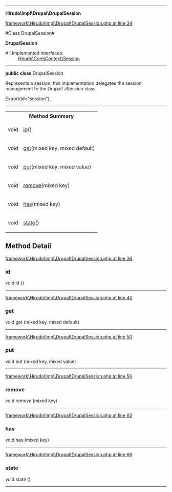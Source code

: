 

- - -

**Hirudo\Impl\Drupal\DrupalSession**


<a href="https://github.com/JeyDotC/Hirudo/blob/make-composer-compatible/framework/Hirudo/Impl/Drupal/DrupalSession.php#L34" target='_blank'>framework\Hirudo\Impl\Drupal\DrupalSession.php at line 34</a>

#Class DrupalSession#

**DrupalSession**


<dl>
<dt>All Implemented Interfaces:</dt>
<dd><a href="https://github.com/JeyDotC/Hirudo-docs/blob/master/Hirudo/Core/Context/Session.md">Hirudo\Core\Context\Session</a> </dd>
</dl>



- - -

<p><strong>public  class</strong> <span>DrupalSession</span></p>

<div class="comment" id="overview_description"><p>Represents a session, this implementation delegates the session management to
the Drupal! JSession class.</p></div>

<dl>
<dt>Export(id="session").</dt>
</dl>


<hr />

<table id="summary_method">
<tr><th colspan="2">Method Summary</th></tr>
<tr>
<td><span class='k'></span> <span class='nx'>void</span></td>
<td class="description"><p class="name"><a href="#id">id</a>()</p></td>
</tr>
<tr>
<td><span class='k'></span> <span class='nx'>void</span></td>
<td class="description"><p class="name"><a href="#get">get</a>(mixed key, mixed default)</p></td>
</tr>
<tr>
<td><span class='k'></span> <span class='nx'>void</span></td>
<td class="description"><p class="name"><a href="#put">put</a>(mixed key, mixed value)</p></td>
</tr>
<tr>
<td><span class='k'></span> <span class='nx'>void</span></td>
<td class="description"><p class="name"><a href="#remove">remove</a>(mixed key)</p></td>
</tr>
<tr>
<td><span class='k'></span> <span class='nx'>void</span></td>
<td class="description"><p class="name"><a href="#has">has</a>(mixed key)</p></td>
</tr>
<tr>
<td><span class='k'></span> <span class='nx'>void</span></td>
<td class="description"><p class="name"><a href="#state">state</a>()</p></td>
</tr>
</table>

<h2 id="detail_method">Method Detail</h2>

<a href="https://github.com/JeyDotC/Hirudo/blob/make-composer-compatible/framework/Hirudo/Impl/Drupal/DrupalSession.php#L36" target='_blank'>framework\Hirudo\Impl\Drupal\DrupalSession.php at line 36</a>

<h3 id="id()">id</h3>
<span class='k'></span> <span class='nx'>void</span> <span class='nf'>id</span> ()

<div class="details">

</div>

- - -


<a href="https://github.com/JeyDotC/Hirudo/blob/make-composer-compatible/framework/Hirudo/Impl/Drupal/DrupalSession.php#L40" target='_blank'>framework\Hirudo\Impl\Drupal\DrupalSession.php at line 40</a>

<h3 id="get()">get</h3>
<span class='k'></span> <span class='nx'>void</span> <span class='nf'>get</span> (mixed key, mixed default)

<div class="details">

</div>

- - -


<a href="https://github.com/JeyDotC/Hirudo/blob/make-composer-compatible/framework/Hirudo/Impl/Drupal/DrupalSession.php#L50" target='_blank'>framework\Hirudo\Impl\Drupal\DrupalSession.php at line 50</a>

<h3 id="put()">put</h3>
<span class='k'></span> <span class='nx'>void</span> <span class='nf'>put</span> (mixed key, mixed value)

<div class="details">

</div>

- - -


<a href="https://github.com/JeyDotC/Hirudo/blob/make-composer-compatible/framework/Hirudo/Impl/Drupal/DrupalSession.php#L56" target='_blank'>framework\Hirudo\Impl\Drupal\DrupalSession.php at line 56</a>

<h3 id="remove()">remove</h3>
<span class='k'></span> <span class='nx'>void</span> <span class='nf'>remove</span> (mixed key)

<div class="details">

</div>

- - -


<a href="https://github.com/JeyDotC/Hirudo/blob/make-composer-compatible/framework/Hirudo/Impl/Drupal/DrupalSession.php#L62" target='_blank'>framework\Hirudo\Impl\Drupal\DrupalSession.php at line 62</a>

<h3 id="has()">has</h3>
<span class='k'></span> <span class='nx'>void</span> <span class='nf'>has</span> (mixed key)

<div class="details">

</div>

- - -


<a href="https://github.com/JeyDotC/Hirudo/blob/make-composer-compatible/framework/Hirudo/Impl/Drupal/DrupalSession.php#L66" target='_blank'>framework\Hirudo\Impl\Drupal\DrupalSession.php at line 66</a>

<h3 id="state()">state</h3>
<span class='k'></span> <span class='nx'>void</span> <span class='nf'>state</span> ()

<div class="details">

</div>

- - -

